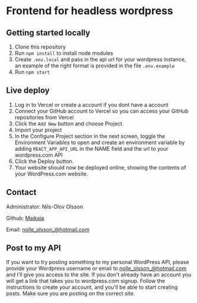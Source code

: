 # Frontend for headless wordpress

## Getting started locally

1. Clone this repository
2. Run `npm install` to install node modules
3. Create `.env.local` and pass in the api url for your wordpress instance, an example of the right format is provided in the file `.env.example`
4. Run `npm start`

## Live deploy

1. Log in to Vercel or create a account if you dont have a account
2. Connect your GitHub account to Vercel so you can access your GitHub repositories from Vercel
3. Click the `Add New` button and choose Project.
4. Import your project 
5. In the Configure Project section in the next screen, toggle the Environment Variables to open and create an environment variable by adding `REACT_APP_API_URL` in the NAME field and the url to your wordpress.com API
6. Click the Deploy button.
7. Your website should now be deployed online, showing the contents of your WordPress.com website.

## Contact
Administrator: Nils-Olov Olsson

Github: [Maikaia](https://github.com/Maikaia)

Email: nolle_olsson_@hotmail.com

## Post to my API
If you want to try posting something to my personal WordPress API, please provide your Wordpress username or email to nolle_olsson_@hotmail.com and I'll give you access to the site. If you don't already have an account you will get a link that takes you to wordpress.com signup. Follow the instructions to create your account, and you'll be able to start creating posts. Make sure you are posting on the correct site.
